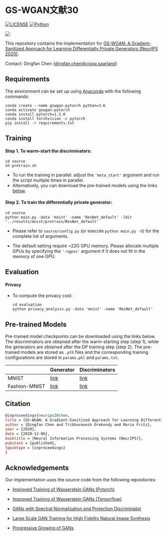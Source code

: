 # GS-WGAN文献30
[![LICENSE](https://img.shields.io/badge/license-MIT-green?style=flat-square)](https://github.com/yaoyao-liu/mnemonics/blob/master/LICENSE)
[![Python](https://img.shields.io/badge/python-3.6-blue.svg?style=flat-square)](https://www.python.org/)

![](teaser.png)

This repository contains the implementation for [GS-WGAN: A Gradient-Sanitized Approach for Learning Differentially Private Generators (NeurIPS 2020)](https://arxiv.org/abs/2006.08265).

Contact: Dingfan Chen ([dingfan.chen@cispa.saarland](mailto:dingfan.chen@cispa.saarland))


## Requirements 
The environment can be set up using [Anaconda](https://www.anaconda.com/download/) with the following commands:

``` setup
conda create --name gswgan-pytorch python=3.6
conda activate gswgan-pytorch
conda install pytorch=1.2.0 
conda install torchvision -c pytorch
pip install -r requirements.txt
```

<!---Please note that modifications in registering the `backward_hook` (in `source/main.py`) may be required if you plan to use a different pytorch version. Please refer to the [pytorch document](https://pytorch.org/docs/versions.html) (select pytorch version &rarr; `torch.nn` &rarr;  `Module` &rarr; search for `register_backward_hook`) for more information.---> 

## Training 
#### Step 1. To warm-start the discriminators:
```warm-start
cd source
sh pretrain.sh
```
- To run the training in parallel: adjust the 
`'meta_start'` argument and run the script multiple times in parallel.
- Alternatively, you can download the pre-trained models using the links [below](#pre-trained-models). 
   
#### Step 2. To train the differentially private generator:
```train
cd source
python main.py -data 'mnist' -name 'ResNet_default' -ldir '../results/mnist/pretrain/ResNet_default'
```
- Please refer to `source/config.py` (or execute `python main.py -h`) for the complete list of arguments. 

- The default setting require ~22G GPU memory. Please allocate multiple GPUs by specifying the `'-ngpus'` argument if   it does not fit in the memory of one GPU. 

## Evaluation
#### Privacy
- To compute the privacy cost:
    ```privacy 
    cd evaluation
    python privacy_analysis.py -data 'mnist' -name 'ResNet_default'
    ```

## Pre-trained Models
Pre-trained model checkpoints can be downloaded using the links below. The discriminators are obtained after the 
warm-starting step (step 1), while the generators are obtained after the DP training step (step 2). 
The pre-trained models are stored as `.pth` files and the corresponding training configurations are stored in 
`params.pkl` and `params.txt`. 

|   |Generator  | Discriminators |  
|---|---|---|
|MNIST | [link](https://drive.google.com/drive/folders/19KaZouarxgo7qgH76aNTxYj2OTvqS7lL?usp=sharing) | [link](https://drive.google.com/drive/folders/1gg_pq5BkbexJgfuEzGd4fRCTAaLKVWQK?usp=sharing) | 
|Fashion-MNIST | [link](https://drive.google.com/drive/folders/1JzGFeFzyIQ_UuOtv3-XF7BjcrUG2I5jR?usp=sharing) | [link](https://drive.google.com/drive/folders/1XoWjS1cbG4Bihg5abOSvlf3r2MbkqPoL?usp=sharing) | 


## Citation
```bibtex
@inproceedings{neurips20chen,
title = {GS-WGAN: A Gradient-Sanitized Approach for Learning Differentially Private Generators},
author = {Dingfan Chen and Tribhuvanesh Orekondy and Mario Fritz},
year = {2020},
date = {2020-12-06},
booktitle = {Neural Information Processing Systems (NeurIPS)},
pubstate = {published},
tppubtype = {inproceedings}
}
```

## Acknowledgements

Our implementation uses the source code from the following repositories:

* [Improved Training of Wasserstein GANs (Pytorch)](https://github.com/caogang/wgan-gp.git)

* [Improved Training of Wasserstein GANs (Tensorflow)](https://github.com/igul222/improved_wgan_training)

* [GANs with Spectral Normalization and Projection Discriminator](https://github.com/pfnet-research/sngan_projection)

* [Large Scale GAN Training for High Fidelity Natural Image Synthesis](https://github.com/ajbrock/BigGAN-PyTorch.git)

* [Progressive Growing of GANs](https://github.com/tkarras/progressive_growing_of_gans.git)

